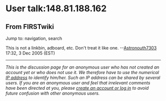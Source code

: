 # User talk:148.81.188.162

## From FIRSTwiki

Jump to: navigation, search

This is not a linkbin, adboard, etc. Don't treat it like one. --[Astronouth7303](User:Astronouth7303 "User:Astronouth7303") 17:32, 3 Dec 2005 (EST)

--------------------------------------------------------------------------------

_This is the discussion page for an anonymous user who has not created an account yet or who does not use it. We therefore have to use the numerical [IP address](http://www.wikipedia.org/wiki/IP_address "wikipedia:IP_address") to identify him/her. Such an IP address can be shared by several users. If you are an anonymous user and feel that irrelevant comments have been directed at you, please [create an account or log in](Special:Userlogin "Special:Userlogin") to avoid future confusion with other anonymous users._
